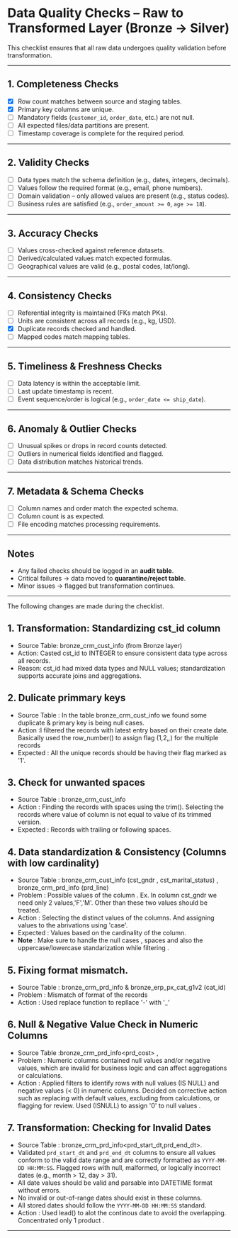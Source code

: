 # Data Quality Checks – Raw to Transformed Layer (Bronze → Silver)

This checklist ensures that all raw data undergoes quality validation before transformation.

---

## 1. Completeness Checks
- [x] Row count matches between source and staging tables.
- [x] Primary key columns are unique.
- [ ] Mandatory fields (`customer_id`, `order_date`, etc.) are not null.
- [ ] All expected files/data partitions are present.
- [ ] Timestamp coverage is complete for the required period.

---

## 2. Validity Checks
- [ ] Data types match the schema definition (e.g., dates, integers, decimals).
- [ ] Values follow the required format (e.g., email, phone numbers).
- [ ] Domain validation – only allowed values are present (e.g., status codes).
- [ ] Business rules are satisfied (e.g., `order_amount >= 0`, `age >= 18`).

---

## 3. Accuracy Checks
- [ ] Values cross-checked against reference datasets.
- [ ] Derived/calculated values match expected formulas.
- [ ] Geographical values are valid (e.g., postal codes, lat/long).

---

## 4. Consistency Checks
- [ ] Referential integrity is maintained (FKs match PKs).
- [ ] Units are consistent across all records (e.g., kg, USD).
- [x] Duplicate records checked and handled.
- [ ] Mapped codes match mapping tables.

---

## 5. Timeliness & Freshness Checks
- [ ] Data latency is within the acceptable limit.
- [ ] Last update timestamp is recent.
- [ ] Event sequence/order is logical (e.g., `order_date <= ship_date`).

---

## 6. Anomaly & Outlier Checks
- [ ] Unusual spikes or drops in record counts detected.
- [ ] Outliers in numerical fields identified and flagged.
- [ ] Data distribution matches historical trends.

---

## 7. Metadata & Schema Checks
- [ ] Column names and order match the expected schema.
- [ ] Column count is as expected.
- [ ] File encoding matches processing requirements.

---

## Notes
- Any failed checks should be logged in an **audit table**.
- Critical failures → data moved to **quarantine/reject table**.
- Minor issues → flagged but transformation continues.

---
The following changes are made during the checklist.

## 1. Transformation: Standardizing cst_id column
- Source Table: bronze_crm_cust_info (from Bronze layer)
- Action: Casted cst_id to INTEGER to ensure consistent data type across all records.
- Reason: cst_id had mixed data types and NULL values; standardization supports accurate joins and aggregations.

## 2. Dulicate primmary keys
- Source Table : In the table bronze_crm_cust_info we found some duplicate & primary key is being null cases.
- Action :I filtered the records with latest entry based on their create date. Basically used the row_number() to assign flag (1,2,_,_) for the multiple records
- Expected : All the unique records should be having their flag marked as '1'.
  
## 3. Check for unwanted spaces
- Source Table : bronze_crm_cust_info
- Action : Finding the records with spaces using the trim(). Selecting the records where value of column is not equal to value of its trimmed version.
- Expected : Records with trailing or following spaces. 

## 4. Data standardization & Consistency (Columns with low cardinality)
- Source Table : bronze_crm_cust_info (cst_gndr , cst_marital_status) , bronze_crm_prd_info (prd_line)
- Problem : Possible values of the column . Ex. In column cst_gndr we need only 2 values,'F','M'. Other than these two values should be treated.
- Action : Selecting the distinct values of the columns. And assigning values to the abrivations using 'case'.
- Expected : Values based on the cardinality of the column.
- **Note** : Make sure to handle the null cases , spaces and also the uppercase/lowercase standarization while filtering . 

## 5. Fixing format mismatch.
- Source Table : bronze_crm_prd_info & bronze_erp_px_cat_g1v2 (cat_id)
- Problem : Mismatch of format of the records
- Action : Used replace function to repllace '-' with '_'

## 6. Null & Negative Value Check in Numeric Columns
- Source Table :bronze_crm_prd_info<prd_cost> , 
- Problem : Numeric columns contained null values and/or negative values, which are invalid for business logic and can affect aggregations or calculations.
- Action : Applied filters to identify rows with null values (IS NULL) and negative values (< 0) in numeric columns. Decided on corrective action such as replacing with default values, excluding from calculations, or flagging for review. Used (ISNULL) to assign '0' to null values .

## 7. Transformation: Checking for Invalid Dates
- Source Table : bronze_crm_prd_info<prd_start_dt,prd_end_dt>.
- Validated `prd_start_dt` and `prd_end_dt` columns to ensure all values conform to the valid date range and are correctly formatted as `YYYY-MM-DD HH:MM:SS`. Flagged rows with null, malformed, or logically incorrect dates (e.g., month > 12, day > 31).
- All date values should be valid and parsable into DATETIME format without errors.  
- No invalid or out-of-range dates should exist in these columns.  
- All stored dates should follow the `YYYY-MM-DD HH:MM:SS` standard.
- Action : Used lead() to alot the continous date to avoid the overlapping. Concentrated only 1 product .
  
---
